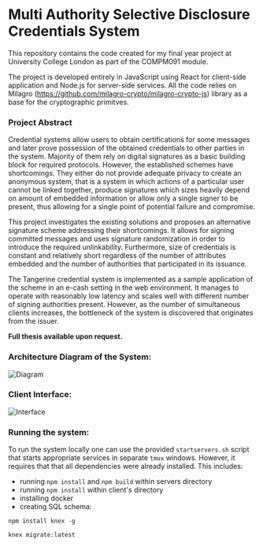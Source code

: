 # Multi Authority Selective Disclosure Credentials System
This repository contains the code created for my final year project at University College London as part of the COMPM091 module. 

The project is developed entirely in JavaScript using React for client-side application and Node.js for server-side services. All the code relies on Milagro (https://github.com/milagro-crypto/milagro-crypto-js) library as a base for the cryptographic primitves. 

### Project Abstract
Credential systems allow users to obtain certifications for some messages and later prove possession of the obtained credentials to other parties in the system. Majority of them rely on digital signatures as a basic building block for required protocols. However, the established schemes have shortcomings. They either do not provide adequate privacy to create an anonymous system, that is a system in which actions of a particular user cannot be linked together, produce signatures which sizes heavily depend on amount of embedded information or allow only a single signer to be present, thus allowing for a single point of potential failure and compromise.

This project investigates the existing solutions and proposes an alternative signature scheme addressing their shortcomings. It allows for signing committed messages and uses signature randomization in order to introduce the required unlinkability. Furthermore, size of credentials is constant and relatively short regardless of the number of attributes embedded and the number of authorities that participated in its issuance.

The Tangerine credential system is implemented as a sample application of the scheme in an e-cash setting in the web environment. It manages to operate with reasonably low latency and scales well with different number of signing authorities present. However, as the number of simultaneous clients increases, the bottleneck of the system is discovered that originates from the issuer.

**Full thesis available upon request.**

### Architecture Diagram of the System:
![Diagram](https://i.imgur.com/Fclsj2O.png)

### Client Interface:
![Interface](https://i.imgur.com/4Y4C3UO.png)

### Running the system:

To run the system locally one can use the provided `startservers.sh` script that starts appropriate services in separate `tmux` windows. However, it requires that that all dependencies were already installed. This includes:
- running `npm install` and `npm build` within servers directory
- running `npm install` within client's directory
- installing docker
- creating SQL schema:

```
npm install knex -g

knex migrate:latest
```

